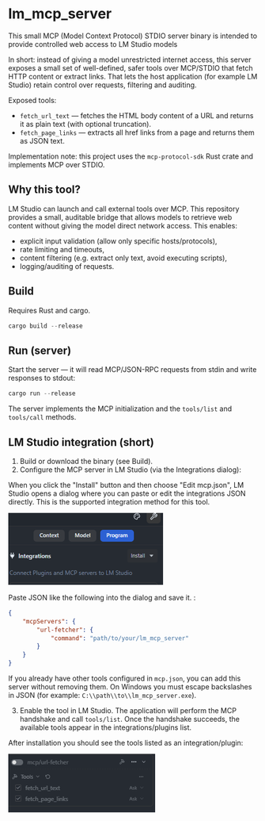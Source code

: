 # lm_mcp_server

This small MCP (Model Context Protocol) STDIO server binary is intended to provide controlled web access to LM Studio models

In short: instead of giving a model unrestricted internet access, this server exposes a small set of well-defined, safer tools over MCP/STDIO that fetch HTTP content or extract links. That lets the host application (for example LM Studio) retain control over requests, filtering and auditing.

Exposed tools:

- `fetch_url_text` — fetches the HTML body content of a URL and returns it as plain text (with optional truncation).
- `fetch_page_links` — extracts all href links from a page and returns them as JSON text.

Implementation note: this project uses the `mcp-protocol-sdk` Rust crate and implements MCP over STDIO.

## Why this tool?

LM Studio can launch and call external tools over MCP. This repository provides a small, auditable bridge that allows models to retrieve web content without giving the model direct network access. This enables:

- explicit input validation (allow only specific hosts/protocols),
- rate limiting and timeouts,
- content filtering (e.g. extract only text, avoid executing scripts),
- logging/auditing of requests.

## Build

Requires Rust and cargo.

```powershell
cargo build --release
```

## Run (server)

Start the server — it will read MCP/JSON-RPC requests from stdin and write responses to stdout:

```powershell
cargo run --release
```

The server implements the MCP initialization and the `tools/list` and `tools/call` methods.

## LM Studio integration (short)

1. Build or download the binary (see Build).
2. Configure the MCP server in LM Studio (via the Integrations dialog):

When you click the "Install" button and then choose "Edit mcp.json", LM Studio opens a dialog where you can paste or edit the integrations JSON directly. This is the supported integration method for this tool.

![LM Studio: Integration dialog](docs/install.png)

Paste JSON like the following into the dialog and save it. :

```json
{
    "mcpServers": {
        "url-fetcher": {
            "command": "path/to/your/lm_mcp_server"
        }
    }
}
```

If you already have other tools configured in `mcp.json`, you can add this server without removing them.
On Windows you must escape backslashes in JSON (for example: `C:\\path\\to\\lm_mcp_server.exe`).

3. Enable the tool in LM Studio. The application will perform the MCP handshake and call `tools/list`. Once the handshake succeeds, the available tools appear in the integrations/plugins list.

After installation you should see the tools listed as an integration/plugin:

![LM Studio: installed and initialized](docs/installed.png)
